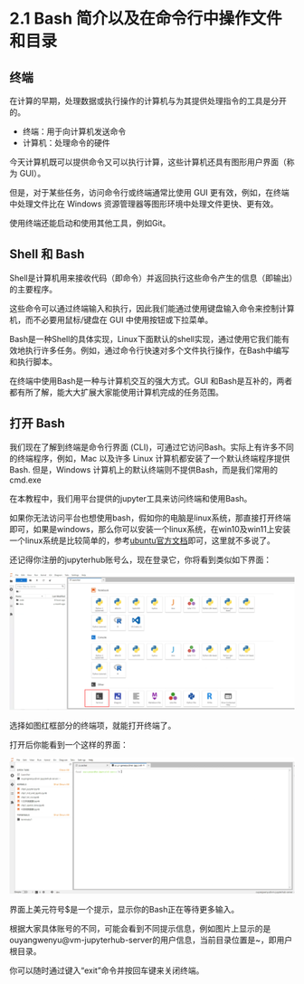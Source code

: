 # 2.1 Bash 简介以及在命令行中操作文件和目录

## 终端

在计算的早期，处理数据或执行操作的计算机与为其提供处理指令的工具是分开的。

- 终端：用于向计算机发送命令  
- 计算机：处理命令的硬件

今天计算机既可以提供命令又可以执行计算，这些计算机还具有图形用户界面（称为 GUI）。

但是，对于某些任务，访问命令行或终端通常比使用 GUI 更有效，例如，在终端中处理文件比在 Windows 资源管理器等图形环境中处理文件更快、更有效。

使用终端还能启动和使用其他工具，例如Git。

## Shell 和 Bash

Shell是计算机用来接收代码（即命令）并返回执行这些命令产生的信息（即输出）的主要程序。

这些命令可以通过终端输入和执行，因此我们能通过使用键盘输入命令来控制计算机，而不必要用鼠标/键盘在 GUI 中使用按钮或下拉菜单。

Bash是一种Shell的具体实现，Linux下面默认的shell实现，通过使用它我们能有效地执行许多任务。例如，通过命令行快速对多个文件执行操作，在Bash中编写和执行脚本。

在终端中使用Bash是一种与计算机交互的强大方式。GUI 和Bash是互补的，两者都有所了解，能大大扩展大家能使用计算机完成的任务范围。

## 打开 Bash

我们现在了解到终端是命令行界面 (CLI)，可通过它访问Bash。实际上有许多不同的终端程序，例如，Mac 以及许多 Linux 计算机都安装了一个默认终端程序提供Bash. 但是，Windows 计算机上的默认终端则不提供Bash，而是我们常用的cmd.exe

在本教程中，我们用平台提供的jupyter工具来访问终端和使用Bash。

如果你无法访问平台也想使用bash，假如你的电脑是linux系统，那直接打开终端即可，如果是windows，那么你可以安装一个linux系统，在win10及win11上安装一个linux系统是比较简单的，参考[ubuntu官方文档](https://ubuntu.com/tutorials/install-ubuntu-on-wsl2-on-windows-11-with-gui-support#1-overview)即可，这里就不多说了。

还记得你注册的jupyterhub账号么，现在登录它，你将看到类似如下界面：

![](../img/jupyter_cover.png)

选择如图红框部分的终端项，就能打开终端了。

打开后你能看到一个这样的界面：

![](../img/jupyter_terminal.png)

界面上美元符号$是一个提示，显示你的Bash正在等待更多输入。

根据大家具体账号的不同，可能会看到不同提示信息，例如图片上显示的是ouyangwenyu@vm-jupyterhub-server的用户信息，当前目录位置是~，即用户根目录。

你可以随时通过键入“exit”命令并按回车键来关闭终端。
